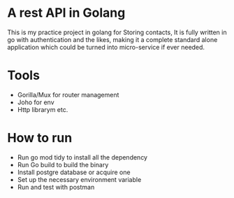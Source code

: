 # A rest API in Golang
This is  my practice project in golang for Storing contacts, It is fully written in go with authentication and the likes, making it a complete standard alone application  which could be turned into micro-service if ever needed.

# Tools
- Gorilla/Mux for router management
- Joho for env 
- Http librarym etc.

# How to run
- Run go mod tidy to install all the dependency
- Run Go build to build the binary
- Install postgre database or acquire one
- Set up the necessary environment variable
- Run and test with postman
